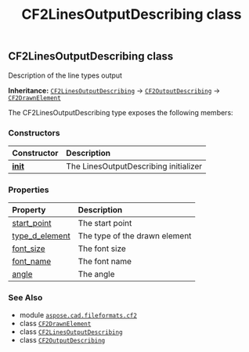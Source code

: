 ﻿---
title: CF2LinesOutputDescribing class
second_title: Aspose.CAD for Python via .NET API References
description: 
type: docs
weight: 80
url: /python-net/aspose.cad.fileformats.cf2/cf2linesoutputdescribing/
is_root: false
---

## CF2LinesOutputDescribing class

Description of the line types output



**Inheritance:** [`CF2LinesOutputDescribing`](/cad/python-net/aspose.cad.fileformats.cf2/cf2linesoutputdescribing) → 
[`CF2OutputDescribing`](/cad/python-net/aspose.cad.fileformats.cf2/cf2outputdescribing) → 
[`CF2DrawnElement`](/cad/python-net/aspose.cad.fileformats.cf2/cf2drawnelement)



The CF2LinesOutputDescribing type exposes the following members:

### Constructors
| Constructor | Description |
| :- | :- |
| [__init__](/cad/python-net/aspose.cad.fileformats.cf2/cf2linesoutputdescribing/__init__/#) | The LinesOutputDescribing initializer |


### Properties
| Property | Description |
| :- | :- |
| [start_point](/cad/python-net/aspose.cad.fileformats.cf2/cf2linesoutputdescribing/start_point) | The start point |
| [type_d_element](/cad/python-net/aspose.cad.fileformats.cf2/cf2linesoutputdescribing/type_d_element) | The type of the drawn element |
| [font_size](/cad/python-net/aspose.cad.fileformats.cf2/cf2linesoutputdescribing/font_size) | The font size |
| [font_name](/cad/python-net/aspose.cad.fileformats.cf2/cf2linesoutputdescribing/font_name) | The font name |
| [angle](/cad/python-net/aspose.cad.fileformats.cf2/cf2linesoutputdescribing/angle) | The angle |



### See Also
* module [`aspose.cad.fileformats.cf2`](..)
* class [`CF2DrawnElement`](/cad/python-net/aspose.cad.fileformats.cf2/cf2drawnelement)
* class [`CF2LinesOutputDescribing`](/cad/python-net/aspose.cad.fileformats.cf2/cf2linesoutputdescribing)
* class [`CF2OutputDescribing`](/cad/python-net/aspose.cad.fileformats.cf2/cf2outputdescribing)
